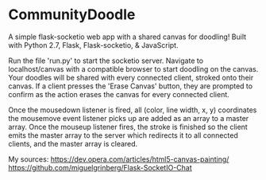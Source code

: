 # CommunityDoodle
A simple flask-socketio web app with a shared canvas for doodling! Built with Python 2.7, Flask, Flask-socketio, & JavaScript.

Run the file 'run.py' to start the socketio server. Navigate to localhost/canvas with a compatible browser to start doodling on the canvas. Your doodles will be shared with every connected client, stroked onto their canvas. If a client presses the 'Erase Canvas' button, they are prompted to confirm as the action erases the canvas for every connected client.


Once the mousedown listener is fired, all (color, line width, x, y) coordinates the mousemove event listener picks up are added as an array to a master array. Once the mouseup listener fires, the stroke is finished so the client emits the master array to the server which redirects it to all connected clients, and the master array is cleared.

My sources: 
https://dev.opera.com/articles/html5-canvas-painting/
https://github.com/miguelgrinberg/Flask-SocketIO-Chat
